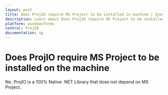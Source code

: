 ```yaml
---
layout: post
title: Does ProjIO require MS Project to be installed in machine | Syncfusion
description: Learn about Does ProjIO require MS Project to be installed on the machine support in Syncfusion Windows Forms projio (ProjIO) control and more details.
platform: windowsforms
control: ProjIO
documentation: ug
---
```


# Does ProjIO require MS Project to be installed on the machine

No. ProjIO is a 100% Native .NET Library that does not depend on MS Project.

